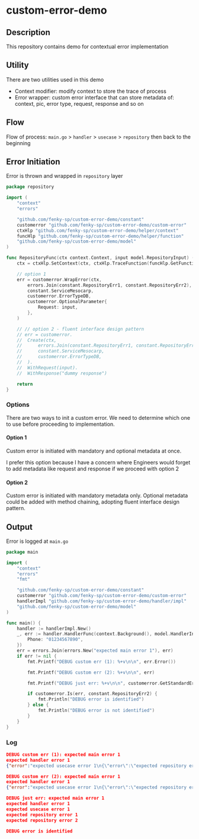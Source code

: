# custom-error-demo

## Description
This repository contains demo for contextual error implementation

## Utility
There are two utilities used in this demo
- Context modifier: modify context to store the trace of process
- Error wrapper: custom error interface that can store metadata of: context, pic, error type, request, response and so on

## Flow
Flow of process: `main.go` > `handler` > `usecase` > `repository` then back to the beginning

## Error Initiation
Error is thrown and wrapped in `repository` layer
```go
package repository

import (
	"context"
	"errors"

	"github.com/fenky-sp/custom-error-demo/constant"
	customerror "github.com/fenky-sp/custom-error-demo/custom-error"
	ctxHlp "github.com/fenky-sp/custom-error-demo/helper/context"
	funcHlp "github.com/fenky-sp/custom-error-demo/helper/function"
	"github.com/fenky-sp/custom-error-demo/model"
)

func RepositoryFunc(ctx context.Context, input model.RepositoryInput) (output model.RepositoryOutput, err error) {
	ctx = ctxHlp.SetContext(ctx, ctxHlp.TraceFunction(funcHlp.GetFunctionName(RepositoryFunc)))

	// option 1
	err = customerror.WrapError(ctx,
		errors.Join(constant.RepositoryErr1, constant.RepositoryErr2),
		constant.ServiceMesocarp,
		customerror.ErrorTypeDB,
		customerror.OptionalParameter{
			Request: input,
		},
	)

	// // option 2 - fluent interface design pattern
	// err = customerror.
	// 	Create(ctx,
	// 		errors.Join(constant.RepositoryErr1, constant.RepositoryErr2),
	// 		constant.ServiceMesocarp,
	// 		customerror.ErrorTypeDB,
	// 	).
	// 	WithRequest(input).
	// 	WithResponse("dummy response")

	return
}
```

### Options
There are two ways to init a custom error. We need to determine which one to use before proceeding to implementation.

#### Option 1
Custom error is initiated with mandatory and optional metadata at once.

I prefer this option because I have a concern where Engineers would forget to add metadata like request and response if we proceed with option 2

#### Option 2
Custom error is initiated with mandatory metadata only. Optional metadata could be added with method chaining, adopting fluent interface design pattern.

## Output
Error is logged at `main.go`
```go
package main

import (
	"context"
	"errors"
	"fmt"

	"github.com/fenky-sp/custom-error-demo/constant"
	customerror "github.com/fenky-sp/custom-error-demo/custom-error"
	handlerImpl "github.com/fenky-sp/custom-error-demo/handler/impl"
	"github.com/fenky-sp/custom-error-demo/model"
)

func main() {
	handler := handlerImpl.New()
	_, err := handler.HandlerFunc(context.Background(), model.HandlerInput{
		Phone: "01234567890",
	})
	err = errors.Join(errors.New("expected main error 1"), err)
	if err != nil {
		fmt.Printf("DEBUG custom err (1): %+v\n\n", err.Error())

		fmt.Printf("DEBUG custom err (2): %+v\n\n", err)

		fmt.Printf("DEBUG just err: %+v\n\n", customerror.GetStandardError(err))

		if customerror.Is(err, constant.RepositoryErr2) {
			fmt.Println("DEBUG error is identified")
		} else {
			fmt.Println("DEBUG error is not identified")
		}
	}
}
```

### Log
```JSON
DEBUG custom err (1): expected main error 1
expected handler error 1
{"error":"expected usecase error 1\n{\"error\":\"expected repository error 1\\nexpected repository error 2\",\"func\":\"RepositoryFunc\",\"lines\":[\"/Users/fenky/go/src/github.com/fenky-sp/custom-error-demo/repository/repository.go:18\"],\"pic\":\"mesocarp\",\"request\":\"{\\\"PhoneNo\\\":\\\"***\\\",\\\"RequestTimeUnix\\\":1722425795}\",\"trace\":\"/Users/fenky/go/src/github.com/fenky-sp/custom-error-demo/handler/impl/handler.go-(HandlerFunc)#/Users/fenky/go/src/github.com/fenky-sp/custom-error-demo/usecase/usecase.go-(UsecaseFunc)#/Users/fenky/go/src/github.com/fenky-sp/custom-error-demo/repository/repository.go-(RepositoryFunc)\",\"type\":\"db\"}","func":"HandlerFunc","lines":["/Users/fenky/go/src/github.com/fenky-sp/custom-error-demo/handler/impl/handler.go:23"],"pic":"mesocarp","request":"{\"Phone\":\"***\"}","trace":"/Users/fenky/go/src/github.com/fenky-sp/custom-error-demo/handler/impl/handler.go-(HandlerFunc)","type":"validation"}

DEBUG custom err (2): expected main error 1
expected handler error 1
{"error":"expected usecase error 1\n{\"error\":\"expected repository error 1\\nexpected repository error 2\",\"func\":\"RepositoryFunc\",\"lines\":[\"/Users/fenky/go/src/github.com/fenky-sp/custom-error-demo/repository/repository.go:18\"],\"pic\":\"mesocarp\",\"request\":\"{\\\"PhoneNo\\\":\\\"***\\\",\\\"RequestTimeUnix\\\":1722425795}\",\"trace\":\"/Users/fenky/go/src/github.com/fenky-sp/custom-error-demo/handler/impl/handler.go-(HandlerFunc)#/Users/fenky/go/src/github.com/fenky-sp/custom-error-demo/usecase/usecase.go-(UsecaseFunc)#/Users/fenky/go/src/github.com/fenky-sp/custom-error-demo/repository/repository.go-(RepositoryFunc)\",\"type\":\"db\"}","func":"HandlerFunc","lines":["/Users/fenky/go/src/github.com/fenky-sp/custom-error-demo/handler/impl/handler.go:23"],"pic":"mesocarp","request":"{\"Phone\":\"***\"}","trace":"/Users/fenky/go/src/github.com/fenky-sp/custom-error-demo/handler/impl/handler.go-(HandlerFunc)","type":"validation"}

DEBUG just err: expected main error 1
expected handler error 1
expected usecase error 1
expected repository error 1
expected repository error 2

DEBUG error is identified
```
